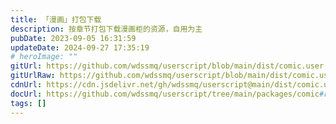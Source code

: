 ```yaml
---
title: 「漫画」打包下载
description: 按章节打包下载漫画柜的资源，自用为主
pubDate: 2023-09-05 16:31:59
updateDate: 2024-09-27 17:35:19
# heroImage: ""
gitUrl: https://github.com/wdssmq/userscript/blob/main/dist/comic.user.js
gitUrlRaw: https://github.com/wdssmq/userscript/blob/main/dist/comic.user.js?raw=true
cdnUrl: https://cdn.jsdelivr.net/gh/wdssmq/userscript@main/dist/comic.user.js
docUrl: https://github.com/wdssmq/userscript/tree/main/packages/comic#readme
tags: []
---
```


